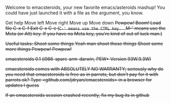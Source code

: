 
Welcome to emacsteroids, your new favorite emacs/asteroids mashup!
You could have just launched it with a file as the argument, you know.

Get help	   <read>
Move left	   <a>		Move right <d>
Move up		   <w>		Move down  <s>
Pewpew!            <space>	Boom!      <l>
Load file  	   C-x C-f	Exit	   C-x C-c
(`C-' means use the CTRL key.  `M-' means use the Meta (or Alt) key.
If you have no Meta key, you're kind of out of luck man.)

Useful tasks:
Shoot some things		Yeah man shoot those things
Shoot some more things		Pewpew! Pewpew!

emacsteroids 0.1 (i986-sparc-arm-darwin, PEW+ Version 93W.9.3W)

emacsteroids comes with ABSOLUTELY NO WARRANTY; seriously why do you need that
emacsteroids is free as in parrots, but don't pay for it with parrots ok?
Type <github.com/jdryan/emacsteroids> in a browser for updates I guess

If an emacsteroids session crashed recently, fix my bug its in github
